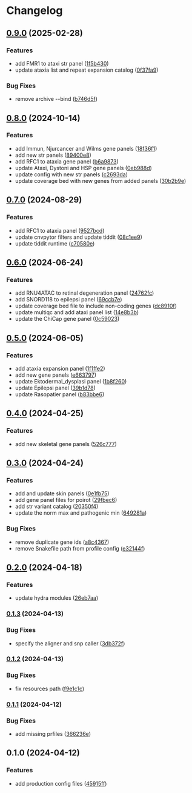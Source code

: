 # Changelog

## [0.9.0](https://www.github.com/clinical-genomics-uppsala/poirot_config/compare/v0.8.0...v0.9.0) (2025-02-28)


### Features

* add FMR1 to ataxi str panel ([1f5b430](https://www.github.com/clinical-genomics-uppsala/poirot_config/commit/1f5b4304d09e015d47080aa2888c00d6bf4180e6))
* update ataxia list and repeat expansion catalog ([0f37fa9](https://www.github.com/clinical-genomics-uppsala/poirot_config/commit/0f37fa9af01c57c68a348c154d960710af7de842))


### Bug Fixes

* remove archive --bind ([b746d5f](https://www.github.com/clinical-genomics-uppsala/poirot_config/commit/b746d5fc45431d2aaad8a0ba901d6fd5eea0a8ed))

## [0.8.0](https://www.github.com/clinical-genomics-uppsala/poirot_config/compare/v0.7.0...v0.8.0) (2024-10-14)


### Features

* add Immun, Njurcancer and Wilms gene panels ([18f36f1](https://www.github.com/clinical-genomics-uppsala/poirot_config/commit/18f36f1ac0e806f4ea560e1926a317d6d441cdb3))
* add new str panels ([89400e8](https://www.github.com/clinical-genomics-uppsala/poirot_config/commit/89400e804d1d54c32db956e9ceb065f23965cf77))
* add RFC1 to ataxia gene panel ([b6a9873](https://www.github.com/clinical-genomics-uppsala/poirot_config/commit/b6a9873270b0b6b95f524ed26121430ed2c4f066))
* update Ataxi, Dystoni and HSP gene panels ([0eb988d](https://www.github.com/clinical-genomics-uppsala/poirot_config/commit/0eb988ddf2bf4046fcb636969dd9a76f571a64fc))
* update config with new str panels ([c2693da](https://www.github.com/clinical-genomics-uppsala/poirot_config/commit/c2693da2b5bbac1af70c3985ace3c2bf553faf4a))
* update coverage bed with new genes from added panels ([30b2b9e](https://www.github.com/clinical-genomics-uppsala/poirot_config/commit/30b2b9e70e9e72ff4620587f598f753197df5175))

## [0.7.0](https://www.github.com/clinical-genomics-uppsala/poirot_config/compare/v0.6.0...v0.7.0) (2024-08-29)


### Features

* add RFC1 to ataxia panel ([9527bcd](https://www.github.com/clinical-genomics-uppsala/poirot_config/commit/9527bcdef87258afd3803502eb42036699369c30))
* update cnvpytor filters and update tiddit ([08c1ee9](https://www.github.com/clinical-genomics-uppsala/poirot_config/commit/08c1ee92ae2201b41f47e321e49df7562e23a566))
* update tiddit runtime ([c70580e](https://www.github.com/clinical-genomics-uppsala/poirot_config/commit/c70580e00269cf8c5c61d673a904570d384ed29b))

## [0.6.0](https://www.github.com/clinical-genomics-uppsala/poirot_config/compare/v0.5.0...v0.6.0) (2024-06-24)


### Features

* add RNU4ATAC to retinal degeneration panel ([24762fc](https://www.github.com/clinical-genomics-uppsala/poirot_config/commit/24762fcee106d6b52f1f5a71cc5c50b19030077c))
* add SNORD118 to epilepsi panel ([69ccb7e](https://www.github.com/clinical-genomics-uppsala/poirot_config/commit/69ccb7e6ce1e752de88575306ae0f442bce007fd))
* update coverage bed file to include non-coding genes ([dc8910f](https://www.github.com/clinical-genomics-uppsala/poirot_config/commit/dc8910fba1f716276606ee2b2d9d57d15e1f6722))
* update multiqc and add ataxi panel list ([14e8b3b](https://www.github.com/clinical-genomics-uppsala/poirot_config/commit/14e8b3b53a8631370f966b3b0b8c52420520c90b))
* update the ChiCap gene panel ([0c59023](https://www.github.com/clinical-genomics-uppsala/poirot_config/commit/0c59023e93951ed72a3f8d93d5d8d97dfc628bef))

## [0.5.0](https://www.github.com/clinical-genomics-uppsala/poirot_config/compare/v0.4.0...v0.5.0) (2024-06-05)


### Features

* add ataxia expansion panel ([1f1ffe2](https://www.github.com/clinical-genomics-uppsala/poirot_config/commit/1f1ffe2d3e20c1ab0590c516ac95af200a72dcfd))
* add new gene panels ([e663797](https://www.github.com/clinical-genomics-uppsala/poirot_config/commit/e6637974d325bb0b17903804f00529d841409158))
* update Ektodermal_dysplasi panel ([1b8f260](https://www.github.com/clinical-genomics-uppsala/poirot_config/commit/1b8f2608619fcccf8b4c0eedd3b6be6d92f4559c))
* update Epilepsi panel ([39b1d78](https://www.github.com/clinical-genomics-uppsala/poirot_config/commit/39b1d7819b6b389200baa3a1502889763cc15e8a))
* update Rasopatier panel ([b83bbe6](https://www.github.com/clinical-genomics-uppsala/poirot_config/commit/b83bbe61951708295a0e062fbbd8920188d5f247))

## [0.4.0](https://www.github.com/clinical-genomics-uppsala/poirot_config/compare/v0.3.0...v0.4.0) (2024-04-25)


### Features

* add new skeletal gene panels ([526c777](https://www.github.com/clinical-genomics-uppsala/poirot_config/commit/526c777da5ec87447da7b3e91660b83f0e1f798c))

## [0.3.0](https://www.github.com/clinical-genomics-uppsala/poirot_config/compare/v0.2.0...v0.3.0) (2024-04-24)


### Features

* add and update skin panels ([0e1fb75](https://www.github.com/clinical-genomics-uppsala/poirot_config/commit/0e1fb75353c19db51d102a1943c6ebfe59a9cd44))
* add gene panel files for poirot ([29fbec6](https://www.github.com/clinical-genomics-uppsala/poirot_config/commit/29fbec65d6bc88489d4271598680f3abbf7f9cc8))
* add str variant catalog ([20350f4](https://www.github.com/clinical-genomics-uppsala/poirot_config/commit/20350f4e43747cbba35924ec126710df2240d93f))
* update the norm max and pathogenic min ([649281a](https://www.github.com/clinical-genomics-uppsala/poirot_config/commit/649281aadb532708059cae4a69f84443d4c7d820))


### Bug Fixes

* remove duplicate gene ids ([a8c4367](https://www.github.com/clinical-genomics-uppsala/poirot_config/commit/a8c43671bdc5df580d59ca4269ed755ecf58a421))
* remove Snakefile path from profile config ([e32144f](https://www.github.com/clinical-genomics-uppsala/poirot_config/commit/e32144f48fd7d33ef239dcc789b68cba97d81bbe))

## [0.2.0](https://www.github.com/clinical-genomics-uppsala/poirot_config/compare/v0.1.3...v0.2.0) (2024-04-18)


### Features

* update hydra modules ([26eb7aa](https://www.github.com/clinical-genomics-uppsala/poirot_config/commit/26eb7aaf2076e51d5cf7fcc9e8a240c5f3cdb09a))

### [0.1.3](https://www.github.com/clinical-genomics-uppsala/poirot_config/compare/v0.1.2...v0.1.3) (2024-04-13)


### Bug Fixes

* specify the aligner and snp caller ([3db372f](https://www.github.com/clinical-genomics-uppsala/poirot_config/commit/3db372fd030e8655b82ecd160ac24679c580f7a8))

### [0.1.2](https://www.github.com/clinical-genomics-uppsala/poirot_config/compare/v0.1.1...v0.1.2) (2024-04-13)


### Bug Fixes

* fix resources path ([f9e1c1c](https://www.github.com/clinical-genomics-uppsala/poirot_config/commit/f9e1c1cb8931fa87cc397522a79e457c38590281))

### [0.1.1](https://www.github.com/clinical-genomics-uppsala/poirot_config/compare/v0.1.0...v0.1.1) (2024-04-12)


### Bug Fixes

* add missing prfiles ([366236e](https://www.github.com/clinical-genomics-uppsala/poirot_config/commit/366236edec2cb0f8cb97b840fcc8345f113f806b))

## 0.1.0 (2024-04-12)


### Features

* add production config files ([45915ff](https://www.github.com/clinical-genomics-uppsala/poirot_config/commit/45915ffd7f1fffb750c61041395770948dbaafe2))
